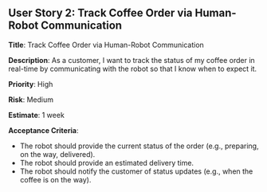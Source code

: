 ## User Story 2: Track Coffee Order via Human-Robot Communication

**Title**: Track Coffee Order via Human-Robot Communication

**Description**: As a customer, I want to track the status of my coffee order in real-time by communicating with the robot so that I know when to expect it.

**Priority**: High

**Risk**: Medium

**Estimate**: 1 week

**Acceptance Criteria**:
- The robot should provide the current status of the order (e.g., preparing, on the way, delivered).
- The robot should provide an estimated delivery time.
- The robot should notify the customer of status updates (e.g., when the coffee is on the way).
